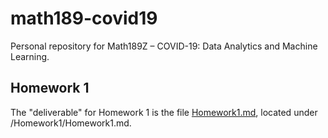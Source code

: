 # math189-covid19
Personal repository for Math189Z – COVID-19: Data Analytics and Machine Learning.

## Homework 1
The "deliverable" for Homework 1 is the file [Homework1.md](https://github.com/nico-espinosadice/math189-covid19/blob/master/Homework%201/Homework1.md), located under /Homework1/Homework1.md.
